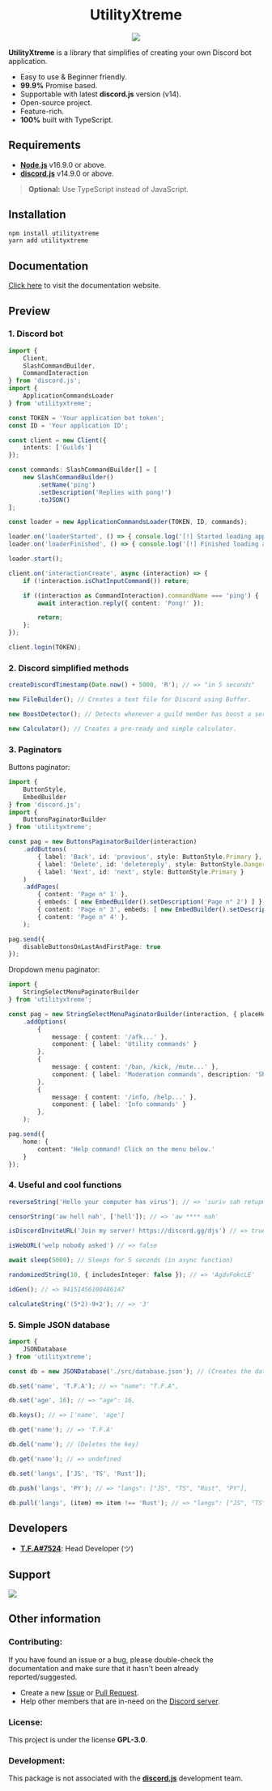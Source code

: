 <h1 align="center">
    UtilityXtreme
</h1>
<p align="center">
    <img src="https://nodei.co/npm/utilityxtreme.png?downloadRank=true&downloads=true&downloadRank=true&stars=true">
</p>

**UtilityXtreme** is a library that simplifies of creating your own Discord bot application.

- Easy to use & Beginner friendly.
- **99.9%** Promise based.
- Supportable with latest **discord.js** version (v14).
- Open-source project.
- Feature-rich.
- **100%** built with TypeScript.

## Requirements
- [**Node.js**](https://nodejs.org/en/download/) v16.9.0 or above.
- [**discord.js**](https://www.npmjs.com/package/discord.js) v14.9.0 or above.

> **Optional:** Use TypeScript instead of JavaScript.

## Installation

```coffee
npm install utilityxtreme
yarn add utilityxtreme
```

## Documentation
[Click here](https://tfagaming.github.io/utilityxtreme/) to visit the documentation website.

## Preview
### 1. Discord bot

```ts
import {
    Client,
    SlashCommandBuilder,
    CommandInteraction
} from 'discord.js';
import {
    ApplicationCommandsLoader
} from 'utilityxtreme';

const TOKEN = 'Your application bot token';
const ID = 'Your application ID';

const client = new Client({
    intents: ['Guilds']
});

const commands: SlashCommandBuilder[] = [
    new SlashCommandBuilder()
        .setName('ping')
        .setDescription('Replies with pong!')
        .toJSON()
];

const loader = new ApplicationCommandsLoader(TOKEN, ID, commands);

loader.on('loaderStarted', () => { console.log('[!] Started loading application commands...') });
loader.on('loaderFinished', () => { console.log('[!] Finished loading application commands.') });

loader.start();

client.on('interactionCreate', async (interaction) => {
    if (!interaction.isChatInputCommand()) return;

    if ((interaction as CommandInteraction).commandName === 'ping') {
        await interaction.reply({ content: 'Pong!' });

        return;
    };
});

client.login(TOKEN);
```

### 2. Discord simplified methods

```ts
createDiscordTimestamp(Date.now() + 5000, 'R'); // => "in 5 seconds"

new FileBuilder(); // Creates a text file for Discord using Buffer.

new BoostDetector(); // Detects whenever a guild member has boost a server.

new Calculator(); // Creates a pre-ready and simple calculator.
```

### 3. Paginators

Buttons paginator:
```ts
import {
    ButtonStyle,
    EmbedBuilder
} from 'discord.js';
import {
    ButtonsPaginatorBuilder
} from 'utilityxtreme';

const pag = new ButtonsPaginatorBuilder(interaction)
    .addButtons(
        { label: 'Back', id: 'previous', style: ButtonStyle.Primary },
        { label: 'Delete', id: 'deletereply', style: ButtonStyle.Danger },
        { label: 'Next', id: 'next', style: ButtonStyle.Primary }
    )
    .addPages(
        { content: 'Page n° 1' },
        { embeds: [ new EmbedBuilder().setDescription('Page n° 2') ] },
        { content: 'Page n° 3', embeds: [ new EmbedBuilder().setDescription('Page n° 3') ] },
        { content: 'Page n° 4' },
    );

pag.send({
    disableButtonsOnLastAndFirstPage: true
});
```

Dropdown menu paginator:
```ts
import {
    StringSelectMenuPaginatorBuilder
} from 'utilityxtreme';

const pag = new StringSelectMenuPaginatorBuilder(interaction, { placeHolder: 'Select a module...' })
    .addOptions(
        {
            message: { content: '/afk...' },
            component: { label: 'Utility commands' }
        },
        {
            message: { content: '/ban, /kick, /mute...' },
            component: { label: 'Moderation commands', description: 'Show all moderation commands!' }
        },
        {
            message: { content: '/info, /help...' },
            component: { label: 'Info commands' }
        },
    );

pag.send({
    home: {
        content: 'Help command! Click on the menu below.'
    }
});
```

### 4. Useful and cool functions

```ts
reverseString('Hello your computer has virus'); // => 'suriv sah retupmoc ruoy olleH'

censorString('aw hell nah', ['hell']); // => 'aw **** nah'

isDiscordInviteURL('Join my server! https://discord.gg/djs') // => true

isWebURL('welp nobody asked') // => false

await sleep(5000); // Sleeps for 5 seconds (in async function)

randomizedString(10, { includesInteger: false }); // => 'AgdvFokcLE'

idGen(); // => 94151456100486147

calculateString('(5*2)-9+2'); // => '3'
```

### 5. Simple JSON database

```ts
import {
    JSONDatabase
} from 'utilityxtreme';

const db = new JSONDatabase('./src/database.json'); // (Creates the database and load the methods)

db.set('name', 'T.F.A'); // => "name": "T.F.A",

db.set('age', 16); // => "age": 16,

db.keys(); // => ['name', 'age']

db.get('name'); // => 'T.F.A'

db.del('name'); // (Deletes the key)

db.get('name'); // => undefined

db.set('langs', ['JS', 'TS', 'Rust']);

db.push('langs', 'PY'); // => "langs": ["JS", "TS", "Rust", "PY"],

db.pull('langs', (item) => item !== 'Rust'); // => "langs": ["JS", "TS", "PY"],
```

## Developers
- [**T.F.A#7524**](https://www.github.com/TFAGaming): Head Developer (ツ)

## Support
<a href="https://discord.gg/E6VFACWu5V">
    <img src="https://invidget.switchblade.xyz/E6VFACWu5V">
</a>

## Other information

### Contributing:

If you have found an issue or a bug, please double-check the documentation and make sure that it hasn't been already reported/suggested.

- Create a new [Issue](https://github.com/TFAGaming/UtilityXtreme/issues) or [Pull Request](https://github.com/TFAGaming/UtilityXtreme/pulls).
- Help other members that are in-need on the [Discord server](https://discord.gg/E6VFACWu5V).

### License:
This project is under the license **GPL-3.0**.

### Development:
This package is not associated with the [**discord.js**](https://www.npmjs.com/package/discord.js) development team.
